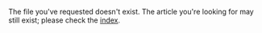 The file you've requested doesn't exist. The article you're looking for may still exist; please check the [index](/).